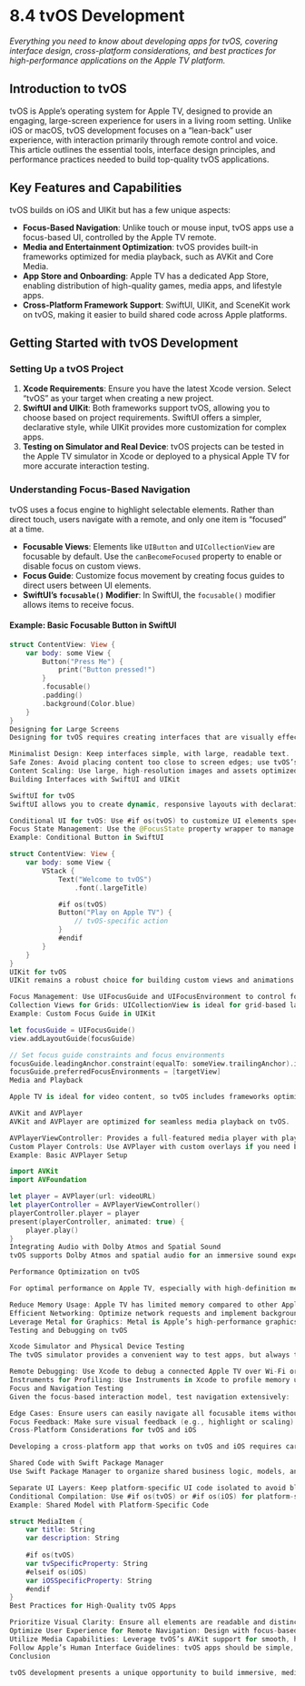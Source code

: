 # 8.4 tvOS Development

_Everything you need to know about developing apps for tvOS, covering interface design, cross-platform considerations, and best practices for high-performance applications on the Apple TV platform._

## Introduction to tvOS

tvOS is Apple’s operating system for Apple TV, designed to provide an engaging, large-screen experience for users in a living room setting. Unlike iOS or macOS, tvOS development focuses on a “lean-back” user experience, with interaction primarily through remote control and voice. This article outlines the essential tools, interface design principles, and performance practices needed to build top-quality tvOS applications.

## Key Features and Capabilities

tvOS builds on iOS and UIKit but has a few unique aspects:

- **Focus-Based Navigation**: Unlike touch or mouse input, tvOS apps use a focus-based UI, controlled by the Apple TV remote.
- **Media and Entertainment Optimization**: tvOS provides built-in frameworks optimized for media playback, such as AVKit and Core Media.
- **App Store and Onboarding**: Apple TV has a dedicated App Store, enabling distribution of high-quality games, media apps, and lifestyle apps.
- **Cross-Platform Framework Support**: SwiftUI, UIKit, and SceneKit work on tvOS, making it easier to build shared code across Apple platforms.

## Getting Started with tvOS Development

### Setting Up a tvOS Project

1. **Xcode Requirements**: Ensure you have the latest Xcode version. Select “tvOS” as your target when creating a new project.
2. **SwiftUI and UIKit**: Both frameworks support tvOS, allowing you to choose based on project requirements. SwiftUI offers a simpler, declarative style, while UIKit provides more customization for complex apps.
3. **Testing on Simulator and Real Device**: tvOS projects can be tested in the Apple TV simulator in Xcode or deployed to a physical Apple TV for more accurate interaction testing.

### Understanding Focus-Based Navigation

tvOS uses a focus engine to highlight selectable elements. Rather than direct touch, users navigate with a remote, and only one item is “focused” at a time.

- **Focusable Views**: Elements like `UIButton` and `UICollectionView` are focusable by default. Use the `canBecomeFocused` property to enable or disable focus on custom views.
- **Focus Guide**: Customize focus movement by creating focus guides to direct users between UI elements.
- **SwiftUI’s `focusable()` Modifier**: In SwiftUI, the `focusable()` modifier allows items to receive focus.

#### Example: Basic Focusable Button in SwiftUI

```swift
struct ContentView: View {
    var body: some View {
        Button("Press Me") {
            print("Button pressed!")
        }
        .focusable()
        .padding()
        .background(Color.blue)
    }
}
Designing for Large Screens
Designing for tvOS requires creating interfaces that are visually effective on large screens, viewed from a distance.

Minimalist Design: Keep interfaces simple, with large, readable text.
Safe Zones: Avoid placing content too close to screen edges; use tvOS’s safe area insets for margins.
Content Scaling: Use large, high-resolution images and assets optimized for display on 4K televisions.
Building Interfaces with SwiftUI and UIKit

SwiftUI for tvOS
SwiftUI allows you to create dynamic, responsive layouts with declarative code. For tvOS, you can use SwiftUI’s modifiers and focus system to manage the navigation and UI experience.

Conditional UI for tvOS: Use #if os(tvOS) to customize UI elements specifically for tvOS.
Focus State Management: Use the @FocusState property wrapper to manage focus programmatically, which is especially useful for handling complex navigation flows.
Example: Conditional Button in SwiftUI

struct ContentView: View {
    var body: some View {
        VStack {
            Text("Welcome to tvOS")
                .font(.largeTitle)

            #if os(tvOS)
            Button("Play on Apple TV") {
                // tvOS-specific action
            }
            #endif
        }
    }
}
UIKit for tvOS
UIKit remains a robust choice for building custom views and animations on tvOS. With familiar components such as UICollectionView and UITableView, developers can create advanced layouts with greater control.

Focus Management: Use UIFocusGuide and UIFocusEnvironment to control focus behavior between different views.
Collection Views for Grids: UICollectionView is ideal for grid-based layouts commonly found in media apps, making it simple to manage complex UIs on the Apple TV.
Example: Custom Focus Guide in UIKit

let focusGuide = UIFocusGuide()
view.addLayoutGuide(focusGuide)

// Set focus guide constraints and focus environments
focusGuide.leadingAnchor.constraint(equalTo: someView.trailingAnchor).isActive = true
focusGuide.preferredFocusEnvironments = [targetView]
Media and Playback

Apple TV is ideal for video content, so tvOS includes frameworks optimized for media-rich experiences.

AVKit and AVPlayer
AVKit and AVPlayer are optimized for seamless media playback on tvOS.

AVPlayerViewController: Provides a full-featured media player with playback controls. It’s recommended for most media apps due to its pre-built functionality.
Custom Player Controls: Use AVPlayer with custom overlays if you need bespoke UI elements or interactive features during playback.
Example: Basic AVPlayer Setup

import AVKit
import AVFoundation

let player = AVPlayer(url: videoURL)
let playerController = AVPlayerViewController()
playerController.player = player
present(playerController, animated: true) {
    player.play()
}
Integrating Audio with Dolby Atmos and Spatial Sound
tvOS supports Dolby Atmos and spatial audio for an immersive sound experience. Ensure audio files and playback configurations are compatible with spatial sound requirements.

Performance Optimization on tvOS

For optimal performance on Apple TV, especially with high-definition media and complex UIs, follow these best practices:

Reduce Memory Usage: Apple TV has limited memory compared to other Apple devices. Optimize image assets, minimize memory-intensive operations, and leverage caching where possible.
Efficient Networking: Optimize network requests and implement background data fetching for a smooth user experience.
Leverage Metal for Graphics: Metal is Apple’s high-performance graphics framework, essential for intensive gaming or high-fidelity graphics on tvOS.
Testing and Debugging on tvOS

Xcode Simulator and Physical Device Testing
The tvOS simulator provides a convenient way to test apps, but always test on a physical Apple TV for accurate interaction and performance.

Remote Debugging: Use Xcode to debug a connected Apple TV over Wi-Fi or USB.
Instruments for Profiling: Use Instruments in Xcode to profile memory usage, CPU, and GPU performance, helping to identify bottlenecks in real-time rendering and media playback.
Focus and Navigation Testing
Given the focus-based interaction model, test navigation extensively:

Edge Cases: Ensure users can easily navigate all focusable items without dead-ends.
Focus Feedback: Make sure visual feedback (e.g., highlight or scaling) for focusable items is intuitive and responsive.
Cross-Platform Considerations for tvOS and iOS

Developing a cross-platform app that works on tvOS and iOS requires careful handling of shared code and platform-specific adaptations.

Shared Code with Swift Package Manager
Use Swift Package Manager to organize shared business logic, models, and network code between iOS and tvOS.

Separate UI Layers: Keep platform-specific UI code isolated to avoid bloating the shared codebase.
Conditional Compilation: Use #if os(tvOS) or #if os(iOS) for platform-specific functionality.
Example: Shared Model with Platform-Specific Code

struct MediaItem {
    var title: String
    var description: String
    
    #if os(tvOS)
    var tvSpecificProperty: String
    #elseif os(iOS)
    var iOSSpecificProperty: String
    #endif
}
Best Practices for High-Quality tvOS Apps

Prioritize Visual Clarity: Ensure all elements are readable and distinct on a large screen.
Optimize User Experience for Remote Navigation: Design with focus-based navigation in mind, keeping actions easy to reach and intuitive to use.
Utilize Media Capabilities: Leverage tvOS’s AVKit support for smooth, high-quality media playback.
Follow Apple’s Human Interface Guidelines: tvOS apps should be simple, clear, and designed for viewing from a distance.
Conclusion

tvOS development presents a unique opportunity to build immersive, media-rich applications optimized for the living room. By understanding the distinct requirements of focus-based navigation, designing for large screens, and leveraging tools like SwiftUI, AVKit, and Metal, you can create engaging experiences for Apple TV. With efficient cross-platform code management, performance optimizations, and thorough testing, your tvOS applications can deliver a seamless, high-quality experience across Apple’s ecosystem.
